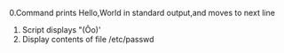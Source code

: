 0.Command prints Hello,World in standard output,and moves to next line
1. Script displays "(Ôo)'
2. Display contents of file /etc/passwd
